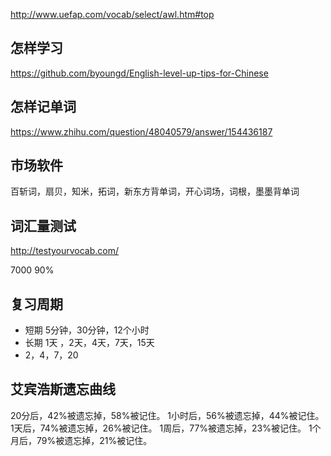 http://www.uefap.com/vocab/select/awl.htm#top

## 怎样学习
https://github.com/byoungd/English-level-up-tips-for-Chinese

## 怎样记单词
https://www.zhihu.com/question/48040579/answer/154436187

## 市场软件
百斩词，扇贝，知米，拓词，新东方背单词，开心词场，词根，墨墨背单词

## 词汇量测试
http://testyourvocab.com/

7000 90%

## 复习周期
* 短期 5分钟，30分钟，12个小时
* 长期 1天 ，2天，4天，7天，15天
* 2，4，7，20

## 艾宾浩斯遗忘曲线
20分后，42%被遗忘掉，58%被记住。
1小时后，56%被遗忘掉，44%被记住。
1天后，74%被遗忘掉，26%被记住。
1周后，77%被遗忘掉，23%被记住。
1个月后，79%被遗忘掉，21%被记住。




